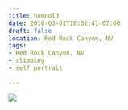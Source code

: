 ```yaml
---
title: honnold
date: 2018-03-01T18:32:41-07:00
draft: false
location: Red Rock Canyon, NV
tags:
- Red Rock Canyon, NV
- climbing
- self portrait

---
```

![](https://d17enza3bfujl8.cloudfront.net/honnold.jpeg)
